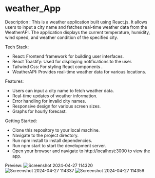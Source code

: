# weather_App

Description : This is a  weather application built using React.js. It allows users to input a city name and fetches real-time weather data from the WeatherAPI. The application displays the current temperature, humidity, wind speed, and weather condition of the specified city.

Tech Stack:
-  React: Frontend framework for building user interfaces.
-  React Toastify: Used for displaying notifications to the user.
-  Tailwind Css: For styling React components .
-  WeatherAPI: Provides real-time weather data for various locations.

Features:
- Users can input a city name to fetch weather data.
- Real-time updates of weather information.
- Error handling for invalid city names.
- Responsive design for various screen sizes.
- Graphs for hourly forecast.

Getting Started:
- Clone this repository to your local machine.
- Navigate to the project directory.
- Run npm install to install dependencies.
- Run npm start to start the development server.
- Open your browser and navigate to http://localhost:3000 to view the app.

Preview:
![Screenshot 2024-04-27 114320](https://github.com/ShudhanshuShekhar123/weather_App/assets/115460439/2c2faff7-acba-4cea-a321-3ddcf03349c6)
![Screenshot 2024-04-27 114337](https://github.com/ShudhanshuShekhar123/weather_App/assets/115460439/91ddc934-7904-47ed-9fb6-f2cc4b5f4617)
![Screenshot 2024-04-27 114356](https://github.com/ShudhanshuShekhar123/weather_App/assets/115460439/33453e4e-8c8a-4623-ae43-45e4b5c349dd)


